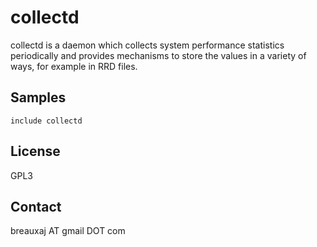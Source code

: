 collectd
========

collectd is a daemon which collects system performance statistics periodically
and provides mechanisms to store the values in a variety of ways, for example
in RRD files.

Samples
-------
```
include collectd
```

License
-------
GPL3

Contact
-------
breauxaj AT gmail DOT com
